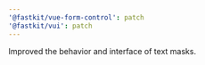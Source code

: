 ```yaml
---
'@fastkit/vue-form-control': patch
'@fastkit/vui': patch
---
```


Improved the behavior and interface of text masks.
